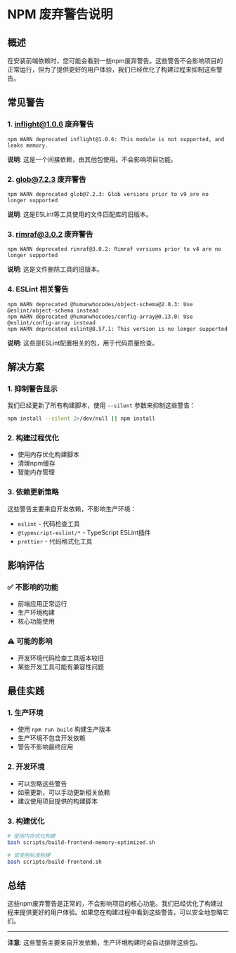 # NPM 废弃警告说明

## 概述

在安装前端依赖时，您可能会看到一些npm废弃警告。这些警告不会影响项目的正常运行，但为了提供更好的用户体验，我们已经优化了构建过程来抑制这些警告。

## 常见警告

### 1. inflight@1.0.6 废弃警告
```
npm WARN deprecated inflight@1.0.6: This module is not supported, and leaks memory.
```
**说明**: 这是一个间接依赖，由其他包使用。不会影响项目功能。

### 2. glob@7.2.3 废弃警告
```
npm WARN deprecated glob@7.2.3: Glob versions prior to v9 are no longer supported
```
**说明**: 这是ESLint等工具使用的文件匹配库的旧版本。

### 3. rimraf@3.0.2 废弃警告
```
npm WARN deprecated rimraf@3.0.2: Rimraf versions prior to v4 are no longer supported
```
**说明**: 这是文件删除工具的旧版本。

### 4. ESLint 相关警告
```
npm WARN deprecated @humanwhocodes/object-schema@2.0.3: Use @eslint/object-schema instead
npm WARN deprecated @humanwhocodes/config-array@0.13.0: Use @eslint/config-array instead
npm WARN deprecated eslint@8.57.1: This version is no longer supported
```
**说明**: 这些是ESLint配置相关的包，用于代码质量检查。

## 解决方案

### 1. 抑制警告显示
我们已经更新了所有构建脚本，使用 `--silent` 参数来抑制这些警告：

```bash
npm install --silent 2>/dev/null || npm install
```

### 2. 构建过程优化
- 使用内存优化构建脚本
- 清理npm缓存
- 智能内存管理

### 3. 依赖更新策略
这些警告主要来自开发依赖，不影响生产环境：
- `eslint` - 代码检查工具
- `@typescript-eslint/*` - TypeScript ESLint插件
- `prettier` - 代码格式化工具

## 影响评估

### ✅ 不影响的功能
- 前端应用正常运行
- 生产环境构建
- 核心功能使用

### ⚠️ 可能的影响
- 开发环境代码检查工具版本较旧
- 某些开发工具可能有兼容性问题

## 最佳实践

### 1. 生产环境
- 使用 `npm run build` 构建生产版本
- 生产环境不包含开发依赖
- 警告不影响最终应用

### 2. 开发环境
- 可以忽略这些警告
- 如需更新，可以手动更新相关依赖
- 建议使用项目提供的构建脚本

### 3. 构建优化
```bash
# 使用内存优化构建
bash scripts/build-frontend-memory-optimized.sh

# 或使用标准构建
bash scripts/build-frontend.sh
```

## 总结

这些npm废弃警告是正常的，不会影响项目的核心功能。我们已经优化了构建过程来提供更好的用户体验。如果您在构建过程中看到这些警告，可以安全地忽略它们。

---

**注意**: 这些警告主要来自开发依赖，生产环境构建时会自动排除这些包。
